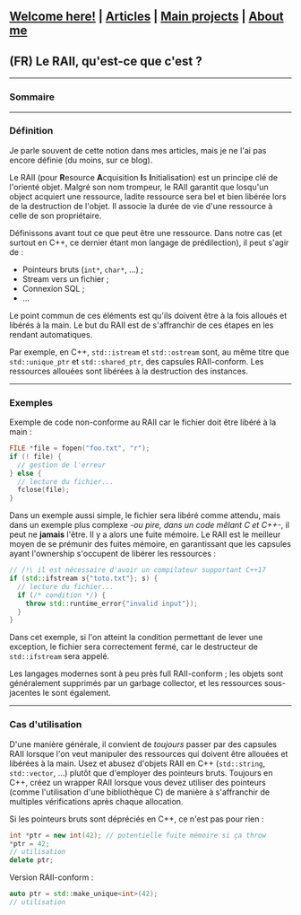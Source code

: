 ## [Welcome here!](https://vpenando.github.io) | [Articles](https://vpenando.github.io/articles.html) | [Main projects](https://vpenando.github.io/projects.html) | [About me](https://vpenando.github.io/about.html)

## (FR) Le RAII, qu'est-ce que c'est ?

---

### Sommaire


---

### Définition

Je parle souvent de cette notion dans mes articles, mais je ne l'ai pas encore définie (du moins, sur ce blog).

Le RAII (pour **R**esource **A**cquisition **I**s **I**nitialisation) est un principe clé de l'orienté objet. Malgré son nom trompeur, le RAII garantit que losqu'un object acquiert une ressource, ladite ressource sera bel et bien libérée lors de la destruction de l'objet. Il associe la durée de vie d'une ressource à celle de son propriétaire.

Définissons avant tout ce que peut être une ressource. Dans notre cas (et surtout en C++, ce dernier étant mon langage de prédilection), il peut s'agir de :
* Pointeurs bruts (`int*`, `char*`, ...) ;
* Stream vers un fichier ;
* Connexion SQL ;
* ...

Le point commun de ces éléments est qu'ils doivent être à la fois alloués et libérés à la main. Le but du RAII est de s'affranchir de ces étapes en les rendant automatiques.

Par exemple, en C++, `std::istream` et `std::ostream` sont, au même titre que `std::unique_ptr` et `std::shared_ptr`, des capsules RAII-conform. Les ressources allouées sont libérées à la destruction des instances.

---

### Exemples
Exemple de code non-conforme au RAII car le fichier doit être libéré à la main :
```c
FILE *file = fopen("foo.txt", "r");
if (! file) {
  // gestion de l'erreur
} else {
  // lecture du fichier...
  fclose(file);
}
```
Dans un exemple aussi simple, le fichier sera libéré comme attendu, mais dans un exemple plus complexe *-ou pire, dans un code mêlant C et C++-*, il peut ne **jamais** l'être. Il y a alors une fuite mémoire. Le RAII est le meilleur moyen de se prémunir des fuites mémoire, en garantissant que les capsules ayant l'ownership s'occupent de libérer les ressources :
```cpp
// /!\ il est nécessaire d'avoir un compilateur supportant C++17
if (std::ifstream s{"toto.txt"}; s) {
  // lecture du fichier...
  if (/* condition */) {
    throw std::runtime_error{"invalid input"});
  }
}
```
Dans cet exemple, si l'on atteint la condition permettant de lever une exception, le fichier sera correctement fermé, car le destructeur de `std::ifstream` sera appelé.

Les langages modernes sont à peu près full RAII-conform ; les objets sont généralement supprimés par un garbage collector, et les ressources sous-jacentes le sont également.

---

### Cas d'utilisation

D'une manière générale, il convient de *toujours* passer par des capsules RAII lorsque l'on veut manipuler des ressources qui doivent être allouées et libérées à la main. Usez et abusez d'objets RAII en C++ (`std::string`, `std::vector`, ...) plutôt que d'employer des pointeurs bruts. Toujours en C++, créez un wrapper RAII lorsque vous devez utiliser des pointeurs (comme l'utilisation d'une bibliothèque C) de manière à s'affranchir de multiples vérifications après chaque allocation.

Si les pointeurs bruts sont dépréciés en C++, ce n'est pas pour rien :
```cpp
int *ptr = new int(42); // potentielle fuite mémoire si ça throw
*ptr = 42;
// utilisation
delete ptr;
```
Version RAII-conform :
```cpp
auto ptr = std::make_unique<int>(42);
// utilisation
```
